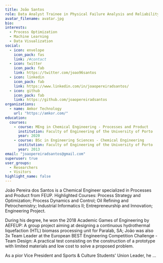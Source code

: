 ```yaml
---
title: João Santos
role: Data Analyst Trainee in Physical Failure Analysis and Reliability
avatar_filename: avatar.jpg
bio:
interests:
  - Process Optimization
  - Machine Learning
  - Data Visualization
social:
  - icon: envelope
    icon_pack: fas
    link: /#contact
  - icon: twitter
    icon_pack: fab
    link: https://twitter.com/joao96santos
  - icon: linkedin
    icon_pack: fab
    link: https://www.linkedin.com/in/joaopereiradsantos/
  - icon: github
    icon_pack: fab
    link: https://github.com/joaopereiradsantos
organizations:
  - name: Amkor Technology
    url: "https://amkor.com/"
education:
  courses:
    - course: MEng in Chemical Engineering - Processes and Product
      institution: Faculty of Engineering of the University of Porto
      year: 2020
    - course: BSc in Engineering Sciences - Chemical Engineering
      institution: Faculty of Engineering of the University of Porto
      year: 2013
email: "joaopereiradsantos@gmail.com"
superuser: true
user_groups:
  - Researchers
  - Visitors
highlight_name: false
---
```


João Pereira dos Santos is a Chemical Engineer specialized in Processes and Product from FEUP.
Highlighted Courses: Process Strategy and Optimization; Process Dynamics and Control; Oil Refining and Petrochemistry; Industrial Informatics II; Entrepreneurship and Innovation; Engineering Project.

During his degree, he won the 2018 Academic Games of Engineering by AEFEUP: A group project aiming at designing a continuous hydrothermal liquefaction (HTL) biomass processing unit for Paralab, SA; João was also 3x Team Leader at the European BEST Engineering Competition Challenge - Team Design: A practical test consisting on the construction of a prototype with limited materials and low cost to solve a proposed problem.

As a pior Vice President and Sports & Culture Students' Union Leader, he ...
